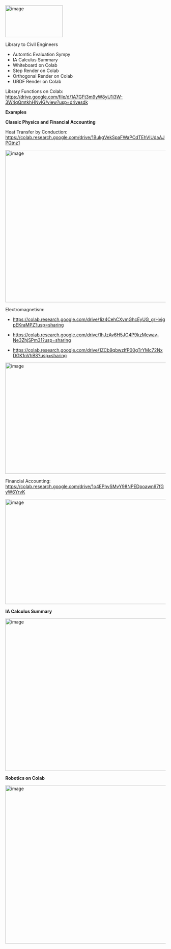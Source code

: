 <img width="180" height="100" alt="image" src="https://github.com/user-attachments/assets/18c36cdb-51f9-48f0-9458-52fa5ef2e844" />

Library to Civil Engineers 

- Automtic Evaluation Sympy
- IA Calculus Summary
- Whiteboard on Colab
- Step Render on Colab
- Orthogonal Render on Colab
- URDF Render on Colab

Library Functions on Colab: https://drive.google.com/file/d/1A7GFt3m9yW8yU1i3W-3W4qQmtkhHNvIG/view?usp=drivesdk

**Examples**

**Classic Physics and Financial Accounting**

Heat Transfer by Conduction: https://colab.research.google.com/drive/1BukgVekSpaFWaPCdTEhVIUdaAJPGtnz1

<img width="578" height="477" alt="image" src="https://github.com/user-attachments/assets/7d28cb70-0c31-48b4-ac1e-2e651963c006" />

Electromagnetism: 

- https://colab.research.google.com/drive/1iz4CehCXvmGhcEyUG_grHvigpEKraMPZ?usp=sharing
  
- https://colab.research.google.com/drive/1hJzAv6H5JG4P9kzMewav-Ne3ZhjSPm31?usp=sharing
  
- https://colab.research.google.com/drive/1ZCb9qbwzIfP00gTrYMc72NxDGK1nVhBS?usp=sharing

<img width="592" height="348" alt="image" src="https://github.com/user-attachments/assets/38ef2bf8-f549-484f-b7af-f692f245cde8" />

Financial Accounting: https://colab.research.google.com/drive/1o4EPhvSMvY98NPEDpoawn97fGyW6YrvK

<img width="789" height="329" alt="image" src="https://github.com/user-attachments/assets/40b5ccec-29ec-4dea-a114-adc05fe85f5d" />

**IA Calculus Summary**

<img width="578" height="477" alt="image" src="https://github.com/user-attachments/assets/791379b6-202b-4648-b564-3b32b1b6dede" />

**Robotics on Colab**

<img width="627" height="496" alt="image" src="https://github.com/user-attachments/assets/17a53e5d-22ac-4824-b50c-1a43212e3a6a" />


